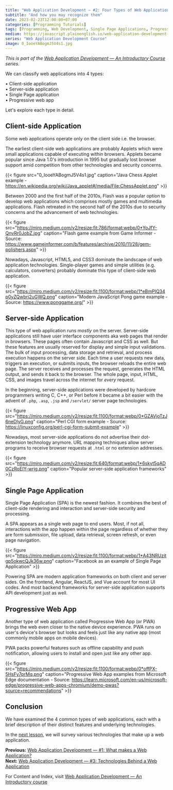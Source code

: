 ```yaml
---
title: "Web Application Development — #2: Four Types of Web Applications"
subtitle: "And how you may recognize them"
date: 2023-02-23T12:00:00+07:00
categories: [Programming Tutorials]
tags: [Programming, Web Development, Single Page Applications, Progressive Web App, Coding, JavaScript, Course]
medium: https://javascript.plainenglish.io/web-application-development-2-four-types-of-web-applications-61036240796
series: "Web Application Development Course"
image: 0_IooeYABogmJ5V4s1.jpg
---
```


*This is part of the [Web Application Development — An Introductory Course](../web-application-development-introductory-course/) series.*

We can classify web applications into 4 types:

• Client-side application  
• Server-side application  
• Single Page application  
• Progressive web app

Let's explore each type in detail.

## Client-side Application

Some web applications operate only on the client side i.e. the browser.

The earliest client-side web applications are probably Applets which were small applications capable of executing within browsers. Applets became popular since Java 1.0's introduction in 1995 but gradually lost browser support amid competition from other technologies and security concerns.

{{< figure src="0_IooeYABogmJ5V4s1.jpg" caption="Java Chess Applet example - https://en.wikipedia.org/wiki/Java_applet#/media/File:ChessApplet.png" >}}

Between 2000 and the first half of the 2010s, Flash was a popular option to develop web applications which comprises mostly games and multimedia applications. Flash retreated in the second half of the 2010s due to security concerns and the advancement of web technologies.

{{< figure src="https://miro.medium.com/v2/resize:fit:786/format:webp/0*YoJfY-QnvRr0JobZ.jpg" caption="Flash game example from Game Informer - Source: https://www.gameinformer.com/b/features/archive/2010/11/28/gem-polishers.aspx" >}}

Nowadays, Javascript, HTML5, and CSS3 dominate the landscape of web application technologies. Single-player games and simple utilities (e.g. calculators, converters) probably dominate this type of client-side web application.

{{< figure src="https://miro.medium.com/v2/resize:fit:1100/format:webp/1*eBmPIQ34p0yZQwbrj2uGWQ.png" caption="Modern JavaScript Pong game example - Source: https://www.ponggame.org/" >}}

## Server-side Application

This type of web application runs _mostly_ on the server. Server-side applications still have user interface components aka web pages that render in browsers. These pages often contain Javascript and CSS as well. But these features are usually reserved for display and simple input validations. The bulk of input processing, data storage and retrieval, and process execution happens on the server side. Each time a user requests new data, triggers an execution, or submits inputs, the browser reloads the entire web page. The server receives and processes the request, generates the HTML output, and sends it back to the browser. The whole page, input, HTML, CSS, and images travel across the internet for _every_ request.

In the beginning, server-side applications were developed by hardcore programmers writing C, C++, or Perl before it became a bit easier with the advent of `.php`, `.asp`, `.jsp` and `/servlet/` server page technologies.

{{< figure src="https://miro.medium.com/v2/resize:fit:1100/format:webp/0*GZAVjoTzJ6neDlyG.png" caption="Perl CGI form example - Source: https://linuxconfig.org/perl-cgi-form-submit-example" >}}

Nowadays, most server-side applications do not advertise their dot-extension technology anymore. URL mapping techniques allow server programs to receive browser requests at `.html` or no extension addresses.

{{< figure src="https://miro.medium.com/v2/resize:fit:640/format:webp/1*6skyt5qAD0CzRoEIY-wrjg.png" caption="Popular server-side application frameworks" >}}

## Single Page Application

Single Page Application (SPA) is the newest fashion. It combines the best of client-side rendering and interaction and server-side security and processing.

A SPA appears as a single web page to end users. Most, if not all, interactions with the app happen within the page regardless of whether they are form submission, file upload, data retrieval, screen refresh, or even page navigation.

{{< figure src="https://miro.medium.com/v2/resize:fit:1100/format:webp/1*A43NRUzitgp5okwcQJk36w.png" caption="Facebook as an example of Single Page Application" >}}

Powering SPA are modern application frameworks on both client and server sides. On the frontend, Angular, ReactJS, and Vue account for most UI codes. And most backend frameworks for server-side application supports API development just as well.

## Progressive Web App

Another type of web application called Progressive Web App (or PWA) brings the web even closer to the native device experience. PWA runs on user's device's browser but looks and feels just like any native app (most commonly mobile apps on mobile devices).

PWA packs powerful features such as offline capability and push notification, allowing users to install and open just like any other app.

{{< figure src="https://miro.medium.com/v2/resize:fit:1100/format:webp/0*offPX-5HsFy7prMq.png" caption="Progressive Web App examples from Microsoft Edge documentation - Source: https://learn.microsoft.com/en-us/microsoft-edge/progressive-web-apps-chromium/demo-pwas?source=recommendations" >}}

## Conclusion

We have examined the 4 common types of web applications, each with a brief description of their distinct features and underlying technologies.

In the [next lesson](../../03/web-application-development-3-technologies-behind-a-web-application/), we will survey various technologies that make up a web application.

**Previous:** [Web Application Development — #1: What makes a Web Application?](../web-application-development-1-what-makes-a-web-application/)  
**Next:** [Web Application Development — #3: Technologies Behind a Web Application](../../03/web-application-development-3-technologies-behind-a-web-application/)

For Content and Index, visit [Web Application Development — An Introductory course](../web-application-development-introductory-course/)
